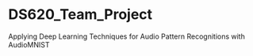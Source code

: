# DS620_Team_Project
Applying Deep Learning Techniques for Audio Pattern Recognitions with AudioMNIST
